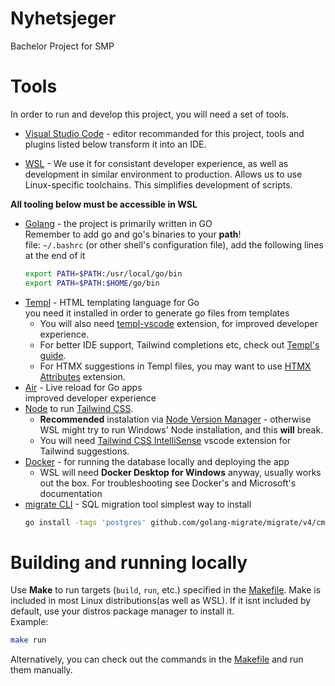 # Nyhetsjeger  
Bachelor Project for SMP  

# Tools  
In order to run and develop this project, you will need a set of tools.  

- [Visual Studio Code](https://code.visualstudio.com/) - editor recommanded for this project, tools and plugins listed below transform it into an IDE.

- [WSL](https://learn.microsoft.com/en-us/windows/wsl/install) - We use it for consistant developer experience, as well as development in similar environment to production. Allows us to use Linux-specific toolchains. This simplifies development of scripts.  

**All tooling below must be accessible in WSL**

- [Golang](https://go.dev/doc/install) - the project is primarily written in GO  
    Remember to add go and go's binaries to your **path**!  
    file: `~/.bashrc` (or other shell's configuration file), add the following lines at the end of it
    ```bash
    export PATH=$PATH:/usr/local/go/bin
    export PATH=$PATH:$HOME/go/bin
    ```
- [Templ](https://templ.guide/quick-start/installation) - HTML templating language for Go  
    you need it installed in order to generate go files from templates  
    - You will also need [templ-vscode](https://marketplace.visualstudio.com/items?itemName=a-h.templ) extension, for improved developer experience.  
    - For better IDE support, Tailwind completions etc, check out [Templ's guide](https://templ.guide/commands-and-tools/ide-support/).  
    - For HTMX suggestions in Templ files, you may want to use [HTMX Attributes](https://marketplace.visualstudio.com/items?itemName=CraigRBroughton.htmx-attributes) extension.  
- [Air](https://github.com/cosmtrek/air?tab=readme-ov-file#via-go-install-recommended) - Live reload for Go apps  
    improved developer experience  
- [Node](https://nodejs.org/) to run [Tailwind CSS](https://tailwindcss.com/).
    -  **Recommended** instalation via [Node Version Manager](https://github.com/nvm-sh/nvm) - otherwise WSL might try to run Windows' Node installation, and this **will** break. 
    - You will need [Tailwind CSS IntelliSense](https://marketplace.visualstudio.com/items?itemName=bradlc.vscode-tailwindcss) vscode extension for Tailwind suggestions.  
- [Docker](https://docs.docker.com/get-docker/) - for running the database locally and deploying the app
    - WSL will need **Docker Desktop for Windows** anyway, usually works out the box. For troubleshooting see Docker's and Microsoft's documentation
- [migrate CLI](https://github.com/golang-migrate/migrate/tree/master/cmd/migrate) - SQL migration tool
    simplest way to install
    ```bash
    go install -tags 'postgres' github.com/golang-migrate/migrate/v4/cmd/migrate@latest
    ```
# Building and running locally  
Use **Make** to run targets (`build`, `run`, etc.) specified in the [Makefile](./Makefile). Make is included in most Linux distributions(as well as WSL). If it isnt included by default, use your distros package manager to install it.  
Example:  
```bash
make run
```
Alternatively, you can check out the commands in the [Makefile](./Makefile) and run them manually.
